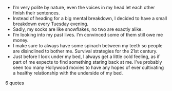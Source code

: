  - I’m very polite by nature, even the voices in my head let each other finish their sentences.
 - Instead of heading for a big mental breakdown, I decided to have a small breakdown every Tuesday evening.
 - Sadly, my socks are like snowflakes, no two are exactly alike.
 - I’m looking into my past lives. I’m convinced some of them still owe me money.
 - I make sure to always have some spinach between my teeth so people are disinclined to bother me. Survival strategies for the 21st century.
 - Just before I look under my bed, I always get a little cold feeling, as if part of me expects to find something staring back at me. I’ve probably seen too many Hollywood movies to have any hopes of ever cultivating a healthy relationship with the underside of my bed.

6 quotes